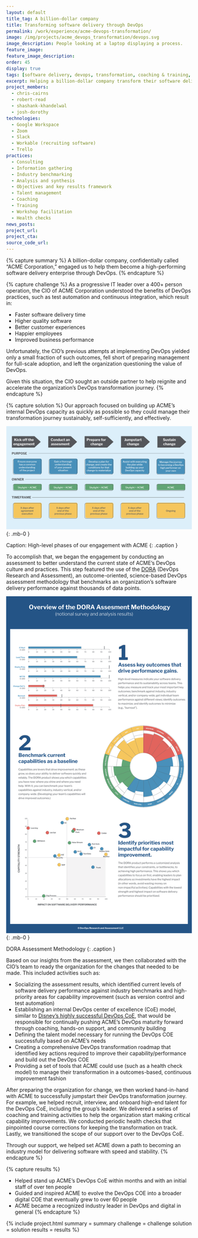 ```yaml
---
layout: default
title_tag: A billion-dollar company
title: Transforming software delivery through DevOps
permalink: /work/experience/acme-devops-transformation/
image: /img/projects/acme_devops_transformation/devops.svg
image_description: People looking at a laptop displaying a process.
feature_image:
feature_image_description:
order: 45
display: true
tags: [software delivery, devops, transformation, coaching & training, chris cairns, robert read, shashank khandelwal, josh dorothy]
excerpt: Helping a billion-dollar company transform their software delivery culture and performance through DevOps.
project_members:
  - chris-cairns
  - robert-read
  - shashank-khandelwal
  - josh-dorothy
technologies:
  - Google Workspace
  - Zoom
  - Slack
  - Workable (recruiting software)
  - Trello
practices:
  - Consulting
  - Information gathering
  - Industry benchmarking
  - Analysis and synthesis
  - Objectives and key results framework
  - Talent management
  - Coaching
  - Training
  - Workshop facilitation
  - Health checks
news_posts:
project_url:
project_cta:
source_code_url:
---
```


{% capture summary %}
A billion-dollar company, confidentially called “ACME Corporation,” engaged us to help them become a high-performing software delivery enterprise through DevOps.
{% endcapture %}

{% capture challenge %}
As a progressive IT leader over a 400+ person operation, the CIO of ACME Corporation understood the benefits of DevOps practices, such as test automation and continuous integration, which result in:

- Faster software delivery time
- Higher quality software
- Better customer experiences
- Happier employees
- Improved business performance

Unfortunately, the CIO’s previous attempts at implementing DevOps yielded only a small fraction of such outcomes, fell short of preparing management for full-scale adoption, and left the organization questioning the value of DevOps.

Given this situation, the CIO sought an outside partner to help reignite and accelerate the organization’s DevOps transformation journey.
{% endcapture %}

{% capture solution %}
Our approach focused on building up ACME’s internal DevOps capacity as quickly as possible so they could manage their transformation journey sustainably, self-sufficiently, and effectively.

![](/img/blog/devops_transformation_proposal/acme-engagement-phases.svg){: .mb-0 }

Caption: High-level phases of our engagement with ACME
{: .caption }

To accomplish that, we began the engagement by conducting an assessment to better understand the current state of ACME’s DevOps culture and practices. This step featured the use of the [DORA](/thoughts/blog/achieve-devops-transformation-with-skylight-and-dora/) (DevOps Research and Assessment), an outcome-oriented, science-based DevOps assessment methodology that benchmarks an organization’s software delivery performance against thousands of data points.

![](/img/blog/dora/dora-infographic.svg){: .mb-0 }

DORA Assessment Methodology
{: .caption }

Based on our insights from the assessment, we then collaborated with the CIO’s team to ready the organization for the changes that needed to be made. This included activities such as:

- Socializing the assessment results, which identified current levels of software delivery performance against industry benchmarks and high-priority areas for capability improvement (such as version control and test automation)
- Establishing an internal DevOps center of excellence (CoE) model, similar to [Disney’s highly successful DevOps CoE](https://thenewstack.io/magic-behind-disney-devops-experience/), that would be responsible for continually pushing ACME’s DevOps maturity forward through coaching, hands-on support, and community building
- Defining the talent model necessary for running the DevOps COE successfully based on ACME’s needs
- Creating a comprehensive DevOps transformation roadmap that identified key actions required to improve their capability/performance and build out the DevOps COE
- Providing a set of tools that ACME could use (such as a health check model) to manage their transformation in a outcomes-based, continuous improvement fashion

After preparing the organization for change, we then worked hand-in-hand with ACME to successfully jumpstart their DevOps transformation journey. For example, we helped recruit, interview, and onboard high-end talent for the DevOps CoE, including the group’s leader. We delivered a series of coaching and training activities to help the organization start making critical capability improvements. We conducted periodic health checks that pinpointed course corrections for keeping the transformation on track. Lastly, we transitioned the scope of our support over to the DevOps CoE.

Through our support, we helped set ACME down a path to becoming an industry model for delivering software with speed and stability.
{% endcapture %}

{% capture results %}
- Helped stand up ACME’s DevOps CoE within months and with an initial staff of over ten people
- Guided and inspired ACME to evolve the DevOps COE into a broader digital COE that eventually grew to over 60 people
- ACME became a recognized industry leader in DevOps and digital in general
{% endcapture %}

{% include project.html
  summary = summary
  challenge = challenge
  solution = solution
  results = results
%}
